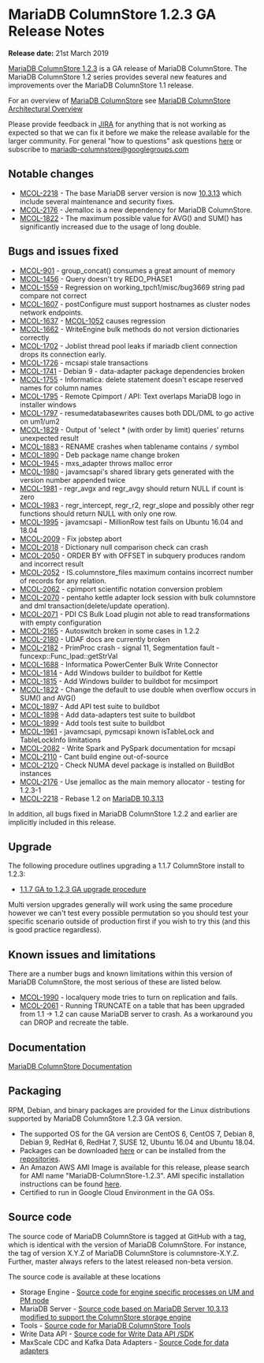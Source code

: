# MariaDB ColumnStore 1.2.3 GA Release Notes

<strong>Release date:</strong> 21st March 2019

[MariaDB ColumnStore 1.2.3](/columns-storage-engines-and-plugins/storage-engines/mariadb-columnstore/) is a GA release of MariaDB ColumnStore. The MariaDB ColumnStore 1.2 series provides several new features and improvements over the MariaDB ColumnStore 1.1 release.

For an overview of [MariaDB ColumnStore](/columns-storage-engines-and-plugins/storage-engines/mariadb-columnstore/) see [MariaDB ColumnStore Architectural Overview](/columns-storage-engines-and-plugins/storage-engines/mariadb-columnstore/columnstore-architecture/columnstore-architectural-overview/)

Please provide feedback in [JIRA](https://jira.mariadb.org/browse/MCOL) for anything that is not working as expected so that we can fix it before we make the release available for the larger community.
For general "how to questions" ask questions [here](/columns-storage-engines-and-plugins/storage-engines/mariadb-columnstore/) or subscribe to mariadb-columnstore@googlegroups.com

## Notable changes

- [MCOL-2218](https://jira.mariadb.org/browse/MCOL-2218) - The base MariaDB server version is now [10.3.13](/kb/en/mariadb-10313-release-notes/) which include several maintenance and security fixes.
- [MCOL-2176](https://jira.mariadb.org/browse/MCOL-2176) - Jemalloc is a new dependency for MariaDB ColumnStore.
- [MCOL-1822](https://jira.mariadb.org/browse/MCOL-1822) - The maximum possible value for AVG() and SUM() has significantly increased due to the usage of long double.

## Bugs and issues fixed

- [MCOL-901](https://jira.mariadb.org/browse/MCOL-901) - group_concat() consumes a great amount of memory
- [MCOL-1456](https://jira.mariadb.org/browse/MCOL-1456) - Query doesn't try REDO_PHASE1
- [MCOL-1559](https://jira.mariadb.org/browse/MCOL-1559) - Regression on working_tpch1/misc/bug3669 string pad compare not correct
- [MCOL-1607](https://jira.mariadb.org/browse/MCOL-1607) - postConfigure must support hostnames as cluster nodes network endpoints.
- [MCOL-1637](https://jira.mariadb.org/browse/MCOL-1637) - [MCOL-1052](https://jira.mariadb.org/browse/MCOL-1052) causes regression
- [MCOL-1662](https://jira.mariadb.org/browse/MCOL-1662) - WriteEngine bulk methods do not version dictionaries correctly
- [MCOL-1702](https://jira.mariadb.org/browse/MCOL-1702) - Joblist thread pool leaks if mariadb client connection drops its connection early.
- [MCOL-1726](https://jira.mariadb.org/browse/MCOL-1726) - mcsapi stale transactions
- [MCOL-1741](https://jira.mariadb.org/browse/MCOL-1741) - Debian 9 - data-adapter package dependencies broken
- [MCOL-1755](https://jira.mariadb.org/browse/MCOL-1755) - Informatica: delete statement doesn't escape reserved names for column names
- [MCOL-1795](https://jira.mariadb.org/browse/MCOL-1795) - Remote Cpimport / API: Text overlaps MariaDB logo in installer windows
- [MCOL-1797](https://jira.mariadb.org/browse/MCOL-1797) - resumedatabasewrites causes both DDL/DML to go active on um1/um2
- [MCOL-1829](https://jira.mariadb.org/browse/MCOL-1829) - Output of 'select * (with order by limit) queries' returns unexpected result
- [MCOL-1883](https://jira.mariadb.org/browse/MCOL-1883) - RENAME crashes when tablename contains `/` symbol
- [MCOL-1890](https://jira.mariadb.org/browse/MCOL-1890) - Deb package name change broken
- [MCOL-1945](https://jira.mariadb.org/browse/MCOL-1945) - mxs_adapter throws malloc error
- [MCOL-1980](https://jira.mariadb.org/browse/MCOL-1980) - javamcsapi's shared library gets generated with the version number appended twice
- [MCOL-1981](https://jira.mariadb.org/browse/MCOL-1981) - regr_avgx and regr_avgy should return NULL if count is zero
- [MCOL-1983](https://jira.mariadb.org/browse/MCOL-1983) - regr_intercept, regr_r2, regr_slope  and possibly other regr functions should return NULL with only one row.
- [MCOL-1995](https://jira.mariadb.org/browse/MCOL-1995) - javamcsapi - MillionRow test fails on Ubuntu 16.04 and 18.04
- [MCOL-2009](https://jira.mariadb.org/browse/MCOL-2009) - Fix jobstep abort
- [MCOL-2018](https://jira.mariadb.org/browse/MCOL-2018) - Dictionary null comparison check can crash
- [MCOL-2050](https://jira.mariadb.org/browse/MCOL-2050) - ORDER BY with OFFSET in subquery produces random and incorrect result
- [MCOL-2052](https://jira.mariadb.org/browse/MCOL-2052) - IS.columnstore_files maximum contains incorrect number of records for any relation.
- [MCOL-2062](https://jira.mariadb.org/browse/MCOL-2062) - cpimport scientific notation conversion problem
- [MCOL-2070](https://jira.mariadb.org/browse/MCOL-2070) - pentaho kettle adapter lock session with bulk columnstore and dml transaction(delete/update operation).
- [MCOL-2071](https://jira.mariadb.org/browse/MCOL-2071) - PDI CS Bulk Load plugin not able to read transformations with empty configuration
- [MCOL-2165](https://jira.mariadb.org/browse/MCOL-2165) - Autoswitch broken in some cases in 1.2.2
- [MCOL-2180](https://jira.mariadb.org/browse/MCOL-2180) - UDAF docs are currently broken
- [MCOL-2182](https://jira.mariadb.org/browse/MCOL-2182) - PrimProc crash - signal 11, Segmentation fault - funcexp::Func_lpad::getStrVal
- [MCOL-1688](https://jira.mariadb.org/browse/MCOL-1688) - Informatica PowerCenter Bulk Write Connector
- [MCOL-1814](https://jira.mariadb.org/browse/MCOL-1814) - Add Windows builder to buildbot for Kettle
- [MCOL-1815](https://jira.mariadb.org/browse/MCOL-1815) - Add Windows builder to buildbot for mcsimport
- [MCOL-1822](https://jira.mariadb.org/browse/MCOL-1822) - Change the default to use double when overflow occurs in SUM() and AVG()
- [MCOL-1897](https://jira.mariadb.org/browse/MCOL-1897) - Add API test suite to buildbot
- [MCOL-1898](https://jira.mariadb.org/browse/MCOL-1898) - Add data-adapters test suite to buildbot
- [MCOL-1899](https://jira.mariadb.org/browse/MCOL-1899) - Add tools test suite to buildbot
- [MCOL-1961](https://jira.mariadb.org/browse/MCOL-1961) - javamcsapi, pymcsapi known isTableLock and TableLockInfo limitations
- [MCOL-2082](https://jira.mariadb.org/browse/MCOL-2082) - Write Spark and PySpark documentation for mcsapi
- [MCOL-2110](https://jira.mariadb.org/browse/MCOL-2110) - Cant build engine out-of-source
- [MCOL-2120](https://jira.mariadb.org/browse/MCOL-2120) - Check NUMA devel package is installed on BuildBot instances
- [MCOL-2176](https://jira.mariadb.org/browse/MCOL-2176) - Use jemalloc as the main memory allocator - testing for 1.2.3-1
- [MCOL-2218](https://jira.mariadb.org/browse/MCOL-2218) - Rebase 1.2 on [MariaDB 10.3.13](/kb/en/mariadb-10313-release-notes/)

In addition, all bugs fixed in MariaDB ColumnStore 1.2.2 and earlier are implicitly included in this release.

## Upgrade

The following procedure outlines upgrading a 1.1.7 ColumnStore install to 1.2.3:

- [1.1.7 GA to 1.2.3 GA upgrade procedure](/columns-storage-engines-and-plugins/storage-engines/mariadb-columnstore/mariadb-columnstore-columnstore/mariadb-columnstore-12-upgrades/mariadb-columnstore-software-upgrade-117-ga-to-123-ga/)

Multi version upgrades generally will work using the same procedure however we can't test every possible permutation so you should test your specific scenario outside of production first if you wish to try this (and this is good practice regardless).

## Known issues and limitations

There are a number bugs and known limitations within this version of MariaDB ColumnStore, the most serious of these are listed below.

- [MCOL-1990](https://jira.mariadb.org/browse/MCOL-1990) - localquery mode tries to turn on replication and fails.
- [MCOL-2061](https://jira.mariadb.org/browse/MCOL-2061) - Running TRUNCATE on a table that has been upgraded from 1.1 -&gt; 1.2 can cause MariaDB server to crash. As a workaround you can DROP and recreate the table.

## Documentation

[MariaDB ColumnStore Documentation](/columns-storage-engines-and-plugins/storage-engines/mariadb-columnstore/)

## Packaging

RPM, Debian, and binary packages are provided for the Linux distributions supported by MariaDB ColumnStore 1.2.3 GA version.

- The supported OS for the GA version are CentOS 6, CentOS 7, Debian 8, Debian 9, RedHat 6, RedHat 7, SUSE 12, Ubuntu 16.04 and Ubuntu 18.04.
- Packages can be downloaded [here](https://mariadb.com/downloads/mariadb-ax) or can be installed from the [repositories](https://mariadb.com/kb/en/library/installing-mariadb-ax-from-the-package-repositories).
- An Amazon AWS AMI Image is available for this release, please search for AMI name "MariaDB-ColumnStore-1.2.3". AMI specific installation instructions can be found [here](/columns-storage-engines-and-plugins/storage-engines/mariadb-columnstore/columnstore-getting-started/installing-and-configuring-a-columnstore-system-using-the-amazon-ami/).
- Certified to run in Google Cloud Environment in the GA OSs.

## Source code

The source code of MariaDB ColumnStore is tagged at GitHub with a tag, which is identical with the version of MariaDB ColumnStore. For instance, the tag of version X.Y.Z of MariaDB ColumnStore is columnstore-X.Y.Z. Further, master always refers to the latest released non-beta version.

The source code is available at these locations

- Storage Engine - [Source code for engine specific processes on UM and PM node](https://github.com/mariadb-corporation/mariadb-columnstore-engine/tree/columnstore-1.2.3)
- MariaDB Server - [Source code based on MariaDB Server 10.3.13 modified to support the ColumnStore storage engine](https://github.com/mariadb-corporation/mariadb-columnstore-server/tree/columnstore-1.2.3)
- Tools - [Source code for MariaDB ColumnStore Tools](https://github.com/mariadb-corporation/mariadb-columnstore-tools/tree/columnstore-1.2.3)
- Write Data API - [Source code for Write Data API /SDK](https://github.com/mariadb-corporation/mariadb-columnstore-api/tree/columnstore-1.2.3)
- MaxScale CDC and Kafka Data Adapters - [Source Code for data adapters](https://github.com/mariadb-corporation/mariadb-columnstore-data-adapters/tree/columnstore-1.2.3)